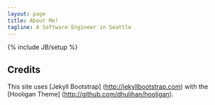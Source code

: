 ```yaml
---
layout: page
title: About Me!
tagline: A Software Engineer in Seattle
---
```

{% include JB/setup %}



## Credits

This site uses [Jekyll Bootstrap] (http://jekyllbootstrap.com) with the [Hooligan Theme] (http://github.com/dhulihan/hooligan). 
